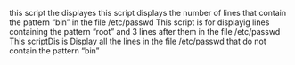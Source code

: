 this script the displayes
this script displays the number of lines that contain the pattern “bin” in the file /etc/passwd
This script is for displayig  lines containing the pattern “root” and 3 lines after them in the file /etc/passwd
This scriptDis is  Display all the lines in the file /etc/passwd that do not contain the pattern “bin”
